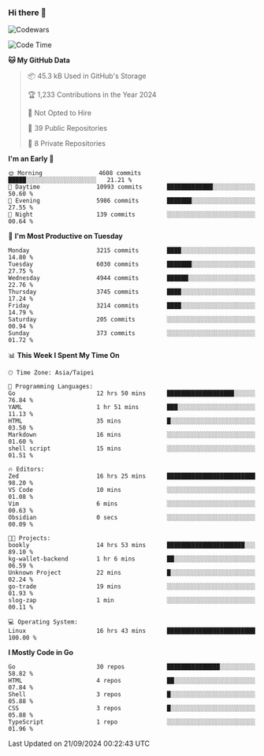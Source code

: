 ### Hi there 👋

![Codewars](https://www.codewars.com/users/omegaatt36/badges/small)

<!--START_SECTION:waka-->
![Code Time](http://img.shields.io/badge/Code%20Time-2%2C778%20hrs-blue)

**🐱 My GitHub Data** 

> 📦 45.3 kB Used in GitHub's Storage 
 > 
> 🏆 1,233 Contributions in the Year 2024
 > 
> 🚫 Not Opted to Hire
 > 
> 📜 39 Public Repositories 
 > 
> 🔑 8 Private Repositories 
 > 
**I'm an Early 🐤** 

```text
🌞 Morning                4608 commits        █████░░░░░░░░░░░░░░░░░░░░   21.21 % 
🌆 Daytime                10993 commits       █████████████░░░░░░░░░░░░   50.60 % 
🌃 Evening                5986 commits        ███████░░░░░░░░░░░░░░░░░░   27.55 % 
🌙 Night                  139 commits         ░░░░░░░░░░░░░░░░░░░░░░░░░   00.64 % 
```
📅 **I'm Most Productive on Tuesday** 

```text
Monday                   3215 commits        ████░░░░░░░░░░░░░░░░░░░░░   14.80 % 
Tuesday                  6030 commits        ███████░░░░░░░░░░░░░░░░░░   27.75 % 
Wednesday                4944 commits        ██████░░░░░░░░░░░░░░░░░░░   22.76 % 
Thursday                 3745 commits        ████░░░░░░░░░░░░░░░░░░░░░   17.24 % 
Friday                   3214 commits        ████░░░░░░░░░░░░░░░░░░░░░   14.79 % 
Saturday                 205 commits         ░░░░░░░░░░░░░░░░░░░░░░░░░   00.94 % 
Sunday                   373 commits         ░░░░░░░░░░░░░░░░░░░░░░░░░   01.72 % 
```


📊 **This Week I Spent My Time On** 

```text
🕑︎ Time Zone: Asia/Taipei

💬 Programming Languages: 
Go                       12 hrs 50 mins      ███████████████████░░░░░░   76.84 % 
YAML                     1 hr 51 mins        ███░░░░░░░░░░░░░░░░░░░░░░   11.13 % 
HTML                     35 mins             █░░░░░░░░░░░░░░░░░░░░░░░░   03.50 % 
Markdown                 16 mins             ░░░░░░░░░░░░░░░░░░░░░░░░░   01.60 % 
shell script             15 mins             ░░░░░░░░░░░░░░░░░░░░░░░░░   01.51 % 

🔥 Editors: 
Zed                      16 hrs 25 mins      █████████████████████████   98.20 % 
VS Code                  10 mins             ░░░░░░░░░░░░░░░░░░░░░░░░░   01.08 % 
Vim                      6 mins              ░░░░░░░░░░░░░░░░░░░░░░░░░   00.63 % 
Obsidian                 0 secs              ░░░░░░░░░░░░░░░░░░░░░░░░░   00.09 % 

🐱‍💻 Projects: 
bookly                   14 hrs 53 mins      ██████████████████████░░░   89.10 % 
kg-wallet-backend        1 hr 6 mins         ██░░░░░░░░░░░░░░░░░░░░░░░   06.59 % 
Unknown Project          22 mins             █░░░░░░░░░░░░░░░░░░░░░░░░   02.24 % 
go-trade                 19 mins             ░░░░░░░░░░░░░░░░░░░░░░░░░   01.93 % 
slog-zap                 1 min               ░░░░░░░░░░░░░░░░░░░░░░░░░   00.11 % 

💻 Operating System: 
Linux                    16 hrs 43 mins      █████████████████████████   100.00 % 
```

**I Mostly Code in Go** 

```text
Go                       30 repos            ███████████████░░░░░░░░░░   58.82 % 
HTML                     4 repos             ██░░░░░░░░░░░░░░░░░░░░░░░   07.84 % 
Shell                    3 repos             █░░░░░░░░░░░░░░░░░░░░░░░░   05.88 % 
CSS                      3 repos             █░░░░░░░░░░░░░░░░░░░░░░░░   05.88 % 
TypeScript               1 repo              ░░░░░░░░░░░░░░░░░░░░░░░░░   01.96 % 
```




 Last Updated on 21/09/2024 00:22:43 UTC
<!--END_SECTION:waka-->

<!--
**omegaatt36/omegaatt36** is a ✨ _special_ ✨ repository because its `README.md` (this file) appears on your GitHub profile.

Here are some ideas to get you started:

- 🔭 I’m currently working on ...
- 🌱 I’m currently learning ...
- 👯 I’m looking to collaborate on ...
- 🤔 I’m looking for help with ...
- 💬 Ask me about ...
- 📫 How to reach me: ...
- 😄 Pronouns: ...
- ⚡ Fun fact: ...
-->
